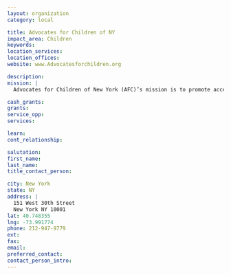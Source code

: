 ```yaml
---
layout: organization
category: local

title: Advocates for Children of NY
impact_area: Children
keywords: 
location_services: 
location_offices: 
website: www.Advocatesforchildren.org

description: 
mission: |
  Advocates for Children of New York (AFC)’s mission is to promote access to the best education New York can provide for all students, especially students of color and students from low-income backgrounds. We use uniquely integrated strategies to advance systemic reform, empower families and communities, and advocate for the educational rights of individual students.

cash_grants: 
grants: 
service_opp: 
services: 

learn: 
cont_relationship: 

salutation: 
first_name: 
last_name: 
title_contact_person: 

city: New York
state: NY
address: |
  151 West 30th Street  
  New York NY 10001
lat: 40.748355
lng: -73.991774
phone: 212-947-9779
ext: 
fax: 
email: 
preferred_contact: 
contact_person_intro: 
---
```

